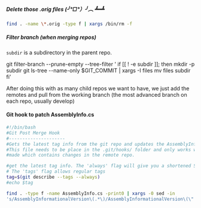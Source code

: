 ##### Delete those .orig files (╯°□°）╯︵ ┻━┻
```sh
find . -name \*.orig -type f | xargs /bin/rm -f
```

##### Filter branch (when merging repos)

`subdir` is a subdirectory in the parent repo.

git filter-branch --prune-empty --tree-filter '
if [[ ! -e subdir ]]; then
    mkdir -p subdir
    git ls-tree --name-only $GIT_COMMIT | xargs -I files mv files subdir
fi'

After doing this with as many child repos we want to have, we just add the remotes and pull from the working branch (the most advanced branch on each repo, usually develop)

#### Git hook to patch AssemblyInfo.cs

```sh
#!/bin/bash
#Git Post Merge Hook
#---------------------
#Gets the latest tag info from the git repo and updates the AssemblyInfo.cs file with it.
#This file needs to be place in the .git/hooks/ folder and only works when a git pull is
#made which contains changes in the remote repo.

#get the latest tag info. The 'always' flag will give you a shortened SHA1 if no tag exists.
# The 'tags' flag allows regular tags
tag=$(git describe --tags --always)
#echo $tag

find . -type f -name AssemblyInfo.cs -print0 | xargs -0 sed -in
's/AssemblyInformationalVersion\(.*\)/AssemblyInformationalVersion\(\"'$tag'\"\)/g'
```
